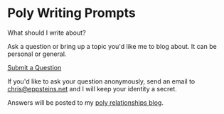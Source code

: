 # Poly Writing Prompts

What should I write about?

Ask a question or bring up a topic you'd like me to blog about. It can be personal or general.

[Submit a Question](https://github.com/chriseppstein/polywritingprompts/issues/new)

If you'd like to ask your question anonymously, send an email to [chris@eppsteins.net](mailto:chris@eppsteins.net) and I will keep your identity a secret.

Answers will be posted to my [poly relationships blog](http://infiniteloveinfinitetime.ghost.io/).
